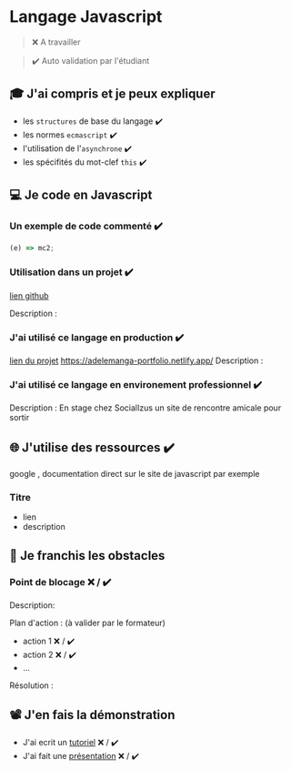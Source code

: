 # Langage Javascript

> ❌ A travailler

> ✔️ Auto validation par l'étudiant

## 🎓 J'ai compris et je peux expliquer

- les `structures` de base du langage ✔️
- les normes `ecmascript` ✔️
- l'utilisation de l'`asynchrone`  ✔️
- les spécifités du mot-clef `this` ✔️

## 💻 Je code en Javascript

### Un exemple de code commenté  ✔️

```javascript
(e) => mc2;
```

### Utilisation dans un projet  ✔️

[lien github](...)

Description :

### J'ai utilisé ce langage en production  ✔️

[lien du projet](...)
https://adelemanga-portfolio.netlify.app/
Description :

### J'ai utilisé ce langage en environement professionnel  ✔️

Description : En stage chez SocialIzus un site de rencontre amicale pour sortir

## 🌐 J'utilise des ressources  ✔️
google , documentation direct sur le site de javascript par exemple
### Titre

- lien
- description

## 🚧 Je franchis les obstacles

### Point de blocage ❌ / ✔️

Description:

Plan d'action : (à valider par le formateur)

- action 1 ❌ / ✔️
- action 2 ❌ / ✔️
- ...

Résolution :

## 📽️ J'en fais la démonstration

- J'ai ecrit un [tutoriel](...) ❌ / ✔️
- J'ai fait une [présentation](...) ❌ / ✔️


